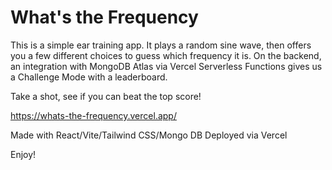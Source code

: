# What's the Frequency

This is a simple ear training app. It plays a random sine wave, then offers you a few different choices to guess which frequency it is.
On the backend, an integration with MongoDB Atlas via Vercel Serverless Functions gives us a Challenge Mode with a leaderboard.

Take a shot, see if you can beat the top score!

https://whats-the-frequency.vercel.app/

Made with React/Vite/Tailwind CSS/Mongo DB
Deployed via Vercel

Enjoy!
